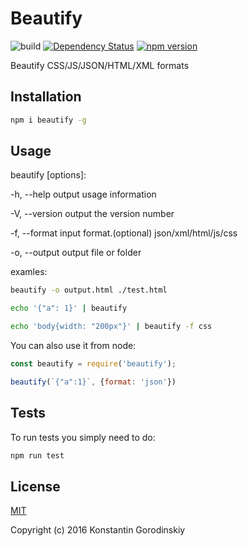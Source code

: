 # Beautify
![build](https://travis-ci.org/gko/beautify.svg?branch=master)
[![Dependency Status](https://www.versioneye.com/user/projects/57f1c07b9907da004fa9a784/badge.svg?style=flat-square)](https://www.versioneye.com/user/projects/57f1c07b9907da004fa9a784)
[![npm version](https://badge.fury.io/js/beautify.svg)](https://badge.fury.io/js/beautify)

Beautify CSS/JS/JSON/HTML/XML formats

## Installation

```bash
npm i beautify -g
```

## Usage

beautify [options]:

-h, --help             output usage information

-V, --version          output the version number

-f, --format <format>  input format.(optional) json/xml/html/js/css

-o, --output <file>    output file or folder

examles:
```bash
beautify -o output.html ./test.html
```

```bash
echo '{"a": 1}' | beautify
```

```bash
echo 'body{width: "200px"}' | beautify -f css
```

You can also use it from node:

```javascript
const beautify = require('beautify');

beautify(`{"a":1}`, {format: 'json'})
```

## Tests

To run tests you simply need to do:
```bash
npm run test
```

## License

[MIT](http://opensource.org/licenses/MIT)

Copyright (c) 2016 Konstantin Gorodinskiy